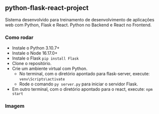 ## python-flask-react-project

Sistema desenvolvido para treinamento de desenvolvimento de aplicações web com Python, Flask e React. Python no Backend e React no Frontend.

### Como rodar

- Instale o Python 3.10.7+
- Instale o Node 16.17.0+
- Instale o Flask `pip install Flask`
- Clone o repositório.
- Crie um ambiente virtual com Python. 
    - No terminal, com o diretório apontado para flask-server, execute: `venv\Scripts\activate`
    - Rode o comando `py server.py` para iniciar o servidor Flask.
- Em outro terminal, com o diretório apontado para o react, execute: `npm start`


### Imagem

<p align="center">
  <img src="">
</p>

